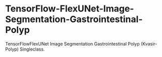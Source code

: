 # TensorFlow-FlexUNet-Image-Segmentation-Gastrointestinal-Polyp
TensorFlowFlexUNet Image Segmentation Gastrointestinal Polyp (Kvasir-Polyp) Singleclass.

